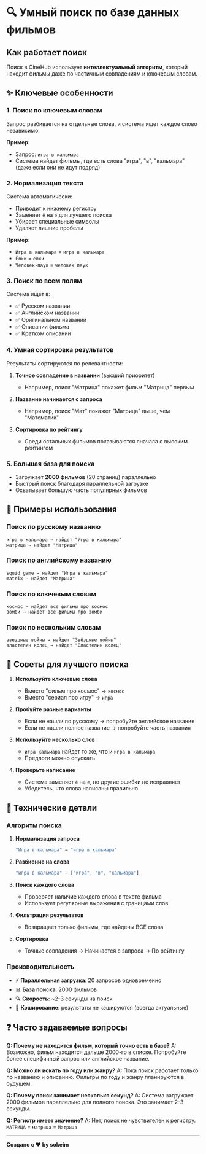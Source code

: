 # 🔍 Умный поиск по базе данных фильмов

## Как работает поиск

Поиск в CineHub использует **интеллектуальный алгоритм**, который находит фильмы даже по частичным совпадениям и ключевым словам.

## ✨ Ключевые особенности

### 1. **Поиск по ключевым словам**
Запрос разбивается на отдельные слова, и система ищет каждое слово независимо.

**Пример:**
- Запрос: `игра в кальмара`
- Система найдет фильмы, где есть слова "игра", "в", "кальмара" (даже если они не идут подряд)

### 2. **Нормализация текста**
Система автоматически:
- Приводит к нижнему регистру
- Заменяет `ё` на `е` для лучшего поиска
- Убирает специальные символы
- Удаляет лишние пробелы

**Пример:**
- `Игра в кальмара` = `игра в кальмара`
- `Ёлки` = `елки`
- `Человек-паук` = `человек паук`

### 3. **Поиск по всем полям**
Система ищет в:
- ✅ Русском названии
- ✅ Английском названии
- ✅ Оригинальном названии
- ✅ Описании фильма
- ✅ Кратком описании

### 4. **Умная сортировка результатов**
Результаты сортируются по релевантности:

1. **Точное совпадение в названии** (высший приоритет)
   - Например, поиск "Матрица" покажет фильм "Матрица" первым

2. **Название начинается с запроса**
   - Например, поиск "Мат" покажет "Матрица" выше, чем "Математик"

3. **Сортировка по рейтингу**
   - Среди остальных фильмов показываются сначала с высоким рейтингом

### 5. **Большая база для поиска**
- Загружает **2000 фильмов** (20 страниц) параллельно
- Быстрый поиск благодаря параллельной загрузке
- Охватывает большую часть популярных фильмов

## 📝 Примеры использования

### Поиск по русскому названию
```
игра в кальмара → найдет "Игра в кальмара"
матрица → найдет "Матрица"
```

### Поиск по английскому названию
```
squid game → найдет "Игра в кальмара"
matrix → найдет "Матрица"
```

### Поиск по ключевым словам
```
космос → найдет все фильмы про космос
зомби → найдет все фильмы про зомби
```

### Поиск по нескольким словам
```
звездные войны → найдет "Звёздные войны"
властелин колец → найдет "Властелин колец"
```

## 🎯 Советы для лучшего поиска

1. **Используйте ключевые слова**
   - Вместо "фильм про космос" → `космос`
   - Вместо "сериал про игру" → `игра`

2. **Пробуйте разные варианты**
   - Если не нашли по русскому → попробуйте английское название
   - Если не нашли полное название → попробуйте часть названия

3. **Используйте несколько слов**
   - `игра кальмара` найдет то же, что и `игра в кальмара`
   - Предлоги можно опускать

4. **Проверьте написание**
   - Система заменяет `ё` на `е`, но другие ошибки не исправляет
   - Убедитесь, что слова написаны правильно

## 🚀 Технические детали

### Алгоритм поиска

1. **Нормализация запроса**
   ```javascript
   "Игра в кальмара" → "игра в кальмара"
   ```

2. **Разбиение на слова**
   ```javascript
   "игра в кальмара" → ["игра", "в", "кальмара"]
   ```

3. **Поиск каждого слова**
   - Проверяет наличие каждого слова в тексте фильма
   - Использует регулярные выражения с границами слов

4. **Фильтрация результатов**
   - Возвращает только фильмы, где найдены ВСЕ слова

5. **Сортировка**
   - Точные совпадения → Начинается с запроса → По рейтингу

### Производительность

- ⚡ **Параллельная загрузка**: 20 запросов одновременно
- 📊 **База поиска**: 2000 фильмов
- 🔍 **Скорость**: ~2-3 секунды на поиск
- 💾 **Кэширование**: результаты не кэшируются (всегда актуальные)

## ❓ Часто задаваемые вопросы

**Q: Почему не находится фильм, который точно есть в базе?**
A: Возможно, фильм находится дальше 2000-го в списке. Попробуйте более специфичный запрос или английское название.

**Q: Можно ли искать по году или жанру?**
A: Пока поиск работает только по названию и описанию. Фильтры по году и жанру планируются в будущем.

**Q: Почему поиск занимает несколько секунд?**
A: Система загружает 2000 фильмов параллельно для полного поиска. Это занимает 2-3 секунды.

**Q: Регистр имеет значение?**
A: Нет, поиск не чувствителен к регистру. `МАТРИЦА` = `матрица` = `Матрица`

---

**Создано с ❤️ by sokeim**
